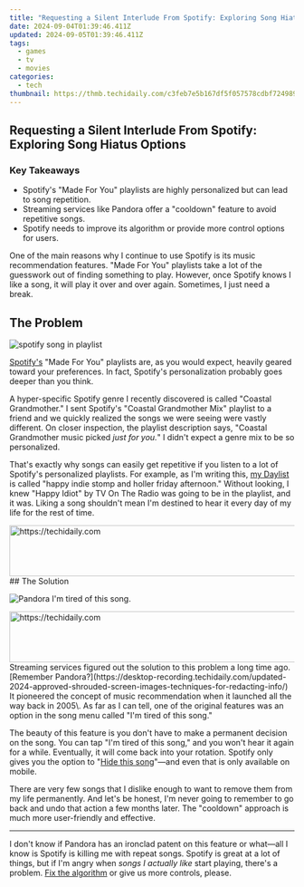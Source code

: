 ```yaml
---
title: "Requesting a Silent Interlude From Spotify: Exploring Song Hiatus Options"
date: 2024-09-04T01:39:46.411Z
updated: 2024-09-05T01:39:46.411Z
tags:
  - games
  - tv
  - movies
categories:
  - tech
thumbnail: https://thmb.techidaily.com/c3feb7e5b167df5f057578cdbf724989b5f25148052cd8949359804b1109e7ca.png
---
```


## Requesting a Silent Interlude From Spotify: Exploring Song Hiatus Options

### Key Takeaways

* Spotify's "Made For You" playlists are highly personalized but can lead to song repetition.
* Streaming services like Pandora offer a "cooldown" feature to avoid repetitive songs.
* Spotify needs to improve its algorithm or provide more control options for users.

 One of the main reasons why I continue to use Spotify is its music recommendation features. "Made For You" playlists take a lot of the guesswork out of finding something to play. However, once Spotify knows I like a song, it will play it over and over again. Sometimes, I just need a break.

##  The Problem

![spotify song in playlist](https://static1.howtogeekimages.com/wordpress/wp-content/uploads/2024/07/spotify-song-in-playlist.png) 

[Spotify's](https://fox-hovers.techidaily.com/new-all-encompassing-review-djis-inspire-1-drone-for-2024/) "Made For You" playlists are, as you would expect, heavily geared toward your preferences. In fact, Spotify's personalization probably goes deeper than you think.

 A hyper-specific Spotify genre I recently discovered is called "Coastal Grandmother." I sent Spotify's "Coastal Grandmother Mix" playlist to a friend and we quickly realized the songs we were seeing were vastly different. On closer inspection, the playlist description says, "Coastal Grandmother music picked _just for you._" I didn't expect a genre mix to be so personalized.

 That's exactly why songs can easily get repetitive if you listen to a lot of Spotify's personalized playlists. For example, as I'm writing this, [my Daylist](https://screen-activity-recording.techidaily.com/experts-selection-best-full-screen-recorders-for-pc-and-mac-for-2024/) is called "happy indie stomp and holler friday afternoon." Without looking, I knew "Happy Idiot" by TV On The Radio was going to be in the playlist, and it was. Liking a song shouldn't mean I'm destined to hear it every day of my life for the rest of time.

<!-- affiliate ads begin -->
<a href="https://aligracehair.sjv.io/c/5597632/1902294/19272" target="_top" id="1902294">
  <img src="//a.impactradius-go.com/display-ad/19272-1902294" border="0" alt="https://techidaily.com" width="728" height="90"/>
</a>
<img height="0" width="0" src="https://aligracehair.sjv.io/i/5597632/1902294/19272" style="position:absolute;visibility:hidden;" border="0" />
<!-- affiliate ads end -->
##  The Solution

![Pandora I'm tired of this song.](https://static1.howtogeekimages.com/wordpress/wp-content/uploads/2024/07/2024-07-05_15-53-50.png) 

<!-- affiliate ads begin -->
<a href="https://imp.i110150.net/c/5597632/924297/11305" target="_top" id="924297">
  <img src="//a.impactradius-go.com/display-ad/11305-924297" border="0" alt="https://techidaily.com" width="728" height="90"/>
</a>
<img height="0" width="0" src="https://imp.i110150.net/i/5597632/924297/11305" style="position:absolute;visibility:hidden;" border="0" />
<!-- affiliate ads end -->
 Streaming services figured out the solution to this problem a long time ago. [Remember Pandora?](https://desktop-recording.techidaily.com/updated-2024-approved-shrouded-screen-images-techniques-for-redacting-info/) It pioneered the concept of music recommendation when it launched all the way back in 2005\. As far as I can tell, one of the original features was an option in the song menu called "I'm tired of this song."

 The beauty of this feature is you don't have to make a permanent decision on the song. You can tap "I'm tired of this song," and you won't hear it again for a while. Eventually, it will come back into your rotation. Spotify only gives you the option to "[Hide this song](https://data-wizards.techidaily.com/mastering-multi-platform-presence-facebook-meets-linkedin-and-youtube/)"—and even that is only available on mobile.

 There are very few songs that I dislike enough to want to remove them from my life permanently. And let's be honest, I'm never going to remember to go back and undo that action a few months later. The "cooldown" approach is much more user-friendly and effective.

---

 I don't know if Pandora has an ironclad patent on this feature or what—all I know is Spotify is killing me with repeat songs. Spotify is great at a lot of things, but if I'm angry when _songs I actually like_ start playing, there's a problem. [Fix the algorithm](https://android-location-track.techidaily.com/how-to-track-tecno-spark-20-proplus-by-phone-number-drfone-by-drfone-virtual-android/) or give us more controls, please.

<ins class="adsbygoogle"
     style="display:block"
     data-ad-format="autorelaxed"
     data-ad-client="ca-pub-7571918770474297"
     data-ad-slot="1223367746"></ins>



<ins class="adsbygoogle"
     style="display:block"
     data-ad-client="ca-pub-7571918770474297"
     data-ad-slot="8358498916"
     data-ad-format="auto"
     data-full-width-responsive="true"></ins>


